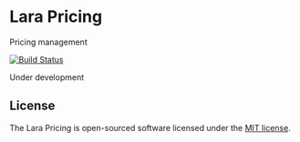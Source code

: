 # Lara Pricing

Pricing management

[![Build Status](https://travis-ci.org/rockbuzz/lara-pricing.svg?branch=master)](https://travis-ci.org/rockbuzz/lara-pricing)

Under development

## License

The Lara Pricing is open-sourced software licensed under the [MIT license](https://opensource.org/licenses/MIT).